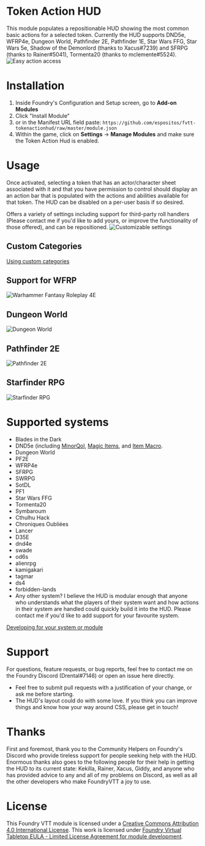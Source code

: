 # Token Action HUD

This module populates a repositionable HUD showing the most common basic actions for a selected token. Currently the HUD supports DND5e, WFRP4e, Dungeon World, Pathfinder 2E, Pathfinder 1E, Star Wars FFG, Star Wars 5e, Shadow of the Demonlord (thanks to Xacus#7239) and SFRPG (thanks to Rainer#5041), Tormenta20 (thanks to mclemente#5524).
![Easy action access](.github/readme/tah-dnd5e.gif)

# Installation

1. Inside Foundry's Configuration and Setup screen, go to **Add-on Modules**
2. Click "Install Module"
3. or in the Manifest URL field paste: `https://github.com/espositos/fvtt-tokenactionhud/raw/master/module.json`
4. Within the game, click on **Settings** -> **Manage Modules** and make sure the Token Action Hud is enabled.

# Usage

Once activated, selecting a token that has an actor/character sheet associated with it and that you have permission to control should display an an action bar that is populated with the actions and abilities available for that token. The HUD can be disabled on a per-user basis if so desired.

Offers a variety of settings including support for third-party roll handlers (Please contact me if you'd like to add yours, or improve the functionality of those offered), and can be repositioned.
![Customizable settings](.github/readme/tah-settings_and_repositioning.gif)

## Custom Categories

[Using custom categories](custom_categories.md)

## Support for WFRP

![Warhammer Fantasy Roleplay 4E](.github/readme/tah-wfrp.gif)

## Dungeon World

![Dungeon World](.github/readme/tah-dungeonworld.gif)

## Pathfinder 2E

![Pathfinder 2E](.github/readme/tah-pf2e.gif)

## Starfinder RPG

![Starfinder RPG](.github/readme/tah-sfrpg.gif)

# Supported systems

- Blades in the Dark
- DND5e (including [MinorQol](https://gitlab.com/tposney/minor-qol), [Magic Items](https://gitlab.com/riccisi/foundryvtt-magic-items/), and [Item Macro](https://github.com/Kekilla0/Item-Macro).
- Dungeon World
- PF2E
- WFRP4e
- SFRPG
- SWRPG
- SotDL
- PF1
- Star Wars FFG
- Tormenta20
- Symbaroum
- Cthulhu Hack
- Chroniques Oubliées
- Lancer
- D35E
- dnd4e
- swade
- od6s
- alienrpg
- kamigakari
- tagmar
- ds4
- forbidden-lands
- Any other system? I believe the HUD is modular enough that anyone who understands what the players of their system want and how actions in their system are handled could quickly build it into the HUD. Please contact me if you'd like to add support for your favourite system.

[Developing for your system or module](adding_systems.md)

# Support

For questions, feature requests, or bug reports, feel free to contact me on the Foundry Discord (Drental#7146) or open an issue here directly.

- Feel free to submit pull requests with a justification of your change, or ask me before starting.
- The HUD's layout could do with some love. If you think you can improve things and know how your way around CSS, please get in touch!

# Thanks

First and foremost, thank you to the Community Helpers on Foundry's Discord who provide tireless support for people seeking help with the HUD.
Enormous thanks also goes to the following people for their help in getting the HUD to its current state:
Kekilla, Rainer, Xacus, Giddy, and anyone who has provided advice to any and all of my problems on Discord, as well as all the other developers who make FoundryVTT a joy to use.

# License

This Foundry VTT module is licensed under a [Creative Commons Attribution 4.0 International License](https://creativecommons.org/licenses/by/4.0/).
This work is licensed under [Foundry Virtual Tabletop EULA - Limited License Agreement for module development](https://foundryvtt.com/article/license/).
